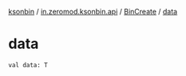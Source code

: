 [ksonbin](../../index.md) / [in.zeromod.ksonbin.api](../index.md) / [BinCreate](index.md) / [data](./data.md)

# data

`val data: T`